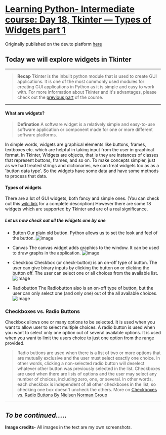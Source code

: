 # [Learning Python- Intermediate course: Day 18, Tkinter — Types of Widgets part 1](https://dev.to/aatmaj/learning-python-intermediate-course-day-18-tkinter-types-of-widgets-part-1-2i6h)

Originally published on the dev.to platform [here](https://dev.to/aatmaj/learning-python-intermediate-course-day-18-tkinter-types-of-widgets-part-1-2i6h)

Today we will explore widgets in Tkinter
---
____
> **Recap** Tkinter is the inbuilt python module that is used to create GUI applications. It is one of the most commonly used modules for creating GUI applications in Python as it is simple and easy to work with. For more information about Tkinter and it's advantages, please check out the [previous part](https://dev.to/aatmaj/learning-python-intermediate-course-day-17-tkinter-a-fast-and-easy-way-to-create-gui-applications-1if) of the course.

____

#### What are widgets?
> **Defination** A software widget is a relatively simple and easy-to-use software application or component made for one or more different software platforms.

In simple words, widgets are graphical elements like buttons, frames, textboxes etc. which are helpful in taking input from the user in graphical format. In Tkinter, Widgets are objects, that is they are instances of classes that represent buttons, frames, and so on. To make concepts simpler, just as we had treated strings and dictionaries, we can treat widgets too as as a 'button data type'. So the widgets have some data and have some methods to process that data.


#### Types of widgets
There are a lot of GUI widgets, both fancy and simple ones. (You can check out this [wiki link](https://en.wikipedia.org/wiki/Graphical_widget#List_of_common_generic_widgets) for a complete description) However there are some 18 widgets which are supported by Tkinter and are of a real significance.

##### Let us now check out all the widgets one by one

- Button
Our plain old button. Python allows us to set the look and feel of the button.
![image](https://dev-to-uploads.s3.amazonaws.com/uploads/articles/2okqndespmb6ywwkl5g0.png)

- Canvas
The canvas widget adds graphics to the window. It can be used to draw graphs in the application.
![image](https://dev-to-uploads.s3.amazonaws.com/uploads/articles/u7pbj99y3i6vq6bk6wpq.png)

- Checkbox
Checkbox (or check-button) is an on-off type of button. The user can give binary inputs by clicking the button on or clicking the button off. The user can select one or all choices from the available list.
![image](https://dev-to-uploads.s3.amazonaws.com/uploads/articles/38pj9fjjc48vdmwi7jkn.png)

- Radiobutton
The Radiobutton also is an on-off type of button, but the user can only select one (and only one) out of the all available choices.
 ![image](https://dev-to-uploads.s3.amazonaws.com/uploads/articles/m0mpo6fbfkdtjdvol3pr.png)
 
### Checkboxes vs. Radio Buttons
Checkbox allows one or many options to be selected. It is used when you want to allow user to select multiple choices.  A radio button is used when you want to select only one option out of several available options. It is used when you want to limit the users choice to just one option from the range provided.

> Radio buttons are used when there is a list of two or more options that are mutually exclusive and the user must select exactly one choice. In other words, clicking a non-selected radio button will deselect whatever other button was previously selected in the list.
Checkboxes are used when there are lists of options and the user may select any number of choices, including zero, one, or several. In other words, each checkbox is independent of all other checkboxes in the list, so checking one box doesn't uncheck the others.
More on [Checkboxes vs. Radio Buttons By Nielsen Norman Group](https://www.nngroup.com/articles/checkboxes-vs-radio-buttons/)

____
## *To be continued.....*
**Image credits**- All images in the text are my own screenshots.
